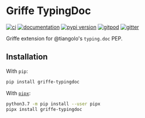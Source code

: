 # Griffe TypingDoc

[![ci](https://github.com/pawamoy/griffe-typingdoc/workflows/ci/badge.svg)](https://github.com/pawamoy/griffe-typingdoc/actions?query=workflow%3Aci)
[![documentation](https://img.shields.io/badge/docs-mkdocs%20material-blue.svg?style=flat)](https://pawamoy.github.io/griffe-typingdoc/)
[![pypi version](https://img.shields.io/pypi/v/griffe-typingdoc.svg)](https://pypi.org/project/griffe-typingdoc/)
[![gitpod](https://img.shields.io/badge/gitpod-workspace-blue.svg?style=flat)](https://gitpod.io/#https://github.com/pawamoy/griffe-typingdoc)
[![gitter](https://badges.gitter.im/join%20chat.svg)](https://gitter.im/griffe-typingdoc/community)

Griffe extension for @tiangolo's `typing.doc` PEP.

## Installation

With `pip`:
```bash
pip install griffe-typingdoc
```

With [`pipx`](https://github.com/pipxproject/pipx):
```bash
python3.7 -m pip install --user pipx
pipx install griffe-typingdoc
```
